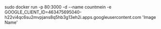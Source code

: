sudo docker run -p 80:3000 -d --name countmein -e GOOGLE_CLIENT_ID=463475695040-h22vi4qc6su2mvpjans8q5hb3g13eh2i.apps.googleusercontent.com 'Image Name'